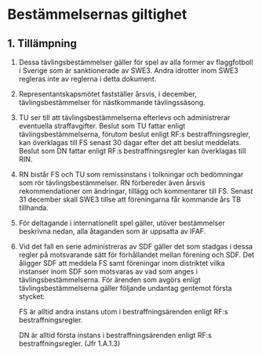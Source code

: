 # Bestämmelsernas giltighet
## 1. Tillämpning
1. Dessa tävlingsbestämmelser gäller för spel av alla former av flaggfotboll i Sverige som är sanktionerade av SWE3. Andra idrotter inom SWE3 regleras inte av reglerna i detta dokument.
2. Representantskapsmötet fastställer årsvis, i december, tävlingsbestämmelser för nästkommande tävlingssäsong.
3. TU ser till att tävlingsbestämmelserna efterlevs och administrerar eventuella straffavgifter. Beslut som TU fattar enligt tävlingsbestämmelserna, förutom beslut enligt RF:s bestraffningsregler, kan överklagas till FS senast 30 dagar efter det att beslut meddelats. Beslut som DN fattar enligt RF:s bestraffningsregler kan överklagas till RIN.
4. RN bistår FS och TU som remissinstans i tolkningar och bedömningar som rör tävlingsbestämmelser. RN förbereder även årsvis rekommendationer om ändringar, tillägg och kommentarer till FS. Senast 31 december skall SWE3 tillse att föreningarna får kommande års TB tillhanda.
5. För deltagande i internationellt spel gäller, utöver bestämmelser beskrivna nedan, alla åtaganden som är uppsatta av IFAF.
6. Vid det fall en serie administreras av SDF gäller det som stadgas i dessa regler på motsvarande sätt för förhållandet mellan förening och SDF. Det åligger SDF att meddela FS samt föreningar inom distriktet vilka instanser inom SDF som motsvaras av vad som anges i tävlingsbestämmelserna. För ärenden som avgörs enligt tävlingsbestämmelserna gäller följande undantag gentemot första stycket:

	FS är alltid andra instans utom i bestraffningsärenden enligt RF:s bestraffningsregler.
  
	DN är alltid första instans i bestraffningsärenden enligt RF:s bestraffningsregler. (Jfr 1.A.1.3)
